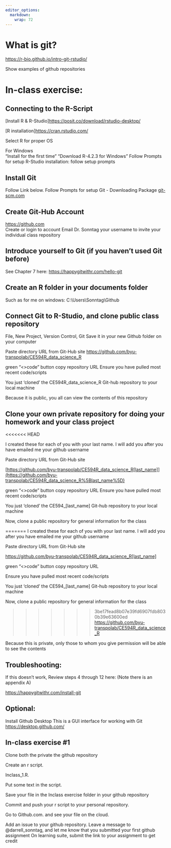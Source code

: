 ```yaml
---
editor_options: 
  markdown: 
    wrap: 72
---
```


# What is git?

<https://r-bio.github.io/intro-git-rstudio/>

Show examples of github repositories

# In-class exercise:

## Connecting to the R-Script

[Install R & R-Studio]<https://posit.co/download/rstudio-desktop/>

[R installation]<https://cran.rstudio.com/>

Select R for proper OS

For Windows\
“Install for the first time” “Download R-4.2.3 for Windows” Follow
Prompts for setup R-Studio installation: follow setup prompts

## Install Git

Follow Link below. Follow Prompts for setup Git - Downloading Package
[git-scm.com](https://git-scm.com/)

## Create Git-Hub Account

<https://github.com>\
Create or login to account Email Dr. Sonntag your username to invite
your individual class repository

## Introduce yourself to Git (if you haven’t used Git before)

See Chapter 7 here: <https://happygitwithr.com/hello-git>

## Create an R folder in your documents folder

Such as for me on windows: C:\Users\Sonntag\Github

## Connect Git to R-Studio, and clone public class repository


File, New Project, Version Control, Git
    Save it in your new Github folder on your computer

Paste directory URL from Git-Hub site 
<https://github.com/byu-transpolab/CE594R_data_science_R>

green “\<\>code” button copy repository URL Ensure you have pulled most
recent code/scripts

You just ‘cloned’ the CE594R_data_science_R Git-hub repository to your
local machine

Because it is public, you all can view the contents of this repository

## Clone your own private repository for doing your homework and your class project

<<<<<<< HEAD
        
I created these for each of you with your last name. I will add you after you have emailed me your github username


Paste directory URL from Git-Hub site

[https://github.com/byu-transpolab/CE594R_data_science_R[last_name]](https://github.com/byu-transpolab/CE594R_data_science_R%5Blast_name%5D)

green “\<\>code” button copy repository URL Ensure you have pulled most
recent code/scripts

        
You just ‘cloned’ the CE594_[last_name] Git-hub repository to your local machine

Now, clone a public repository for general information for the class


=======
 I created these for each of you with your last name. I will add you after you have emailed me your github username

Paste directory URL from Git-Hub site

https://github.com/byu-transpolab/CE594R_data_science_R[last_name]

green “<>code” button
copy repository URL

Ensure you have pulled most recent code/scripts

You just ‘cloned’ the CE594_[last_name] Git-hub repository to your local machine

Now, clone a public repository for general information for the class
>>>>>>> 3be17fead8b07e39fd6907fdb8030b39e63600ed
https://github.com/byu-transpolab/CE594R_data_science_R

Because this is private, only those to whom you give permission will be
able to see the contents

## Troubleshooting:

If this doesn’t work, Review steps 4 through 12 here: (Note there is an
appendix A)

https://happygitwithr.com/install-git

## Optional:

Install Github Desktop This is a GUI interface for working with Git
<https://desktop.github.com/>

## In-class exercise #1

Clone both the private the github repository

Create an r script.

Inclass_1.R.

Put some text in the script.

Save your file in the Inclass exercise folder in your github repository

Commit and push your r script to your personal repository.

Go to Github.com. and see your file on the cloud.

Add an issue to your github repository. Leave a message to
@darrell_sonntag, and let me know that you submitted your first github
assignment On learning suite, submit the link to your assignment to get
credit
